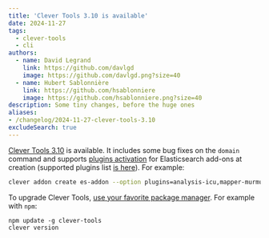```yaml
---
title: 'Clever Tools 3.10 is available'
date: 2024-11-27
tags:
  - clever-tools
  - cli
authors:
  - name: David Legrand
    link: https://github.com/davlgd
    image: https://github.com/davlgd.png?size=40
  - name: Hubert Sablonnière
    link: https://github.com/hsablonniere
    image: https://github.com/hsablonniere.png?size=40
description: Some tiny changes, before the huge ones
aliases:
- /changelog/2024-11-27-clever-tools-3.10
excludeSearch: true
---
```


[Clever Tools 3.10](https://github.com/CleverCloud/clever-tools/releases/tag/3.10.0) is available. It includes some bug fixes on the `domain` command and supports [plugins activation](../11-27-elastic-plugins-support/) for Elasticsearch add-ons at creation (supported plugins list [is here](/developers/doc/addons/elastic/#plugins)). For example:

```bash
clever addon create es-addon --option plugins=analysis-icu,mapper-murmur3
```

To upgrade Clever Tools, [use your favorite package manager](/developers/cli/install). For example with `npm`:

```
npm update -g clever-tools
clever version
```
